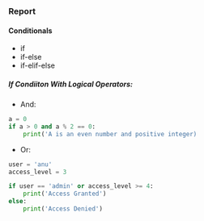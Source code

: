 ### Report

#### Conditionals

- if
- if-else
- if-elif-else

##### If Condiiton With Logical Operators:
- And:
```python
a = 0
if a > 0 and a % 2 == 0:
    print('A is an even number and positive integer)
```

- Or:
```python
user = 'anu'
access_level = 3

if user == 'admin' or access_level >= 4:
    print('Access Granted')
else:
    print('Access Denied')
```
